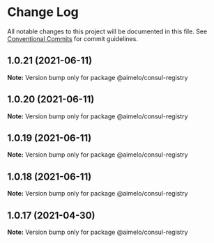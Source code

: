 # Change Log

All notable changes to this project will be documented in this file.
See [Conventional Commits](https://conventionalcommits.org) for commit guidelines.

## 1.0.21 (2021-06-11)

**Note:** Version bump only for package @aimelo/consul-registry





## 1.0.20 (2021-06-11)

**Note:** Version bump only for package @aimelo/consul-registry





## 1.0.19 (2021-06-11)

**Note:** Version bump only for package @aimelo/consul-registry





## 1.0.18 (2021-06-11)

**Note:** Version bump only for package @aimelo/consul-registry





## 1.0.17 (2021-04-30)

**Note:** Version bump only for package @aimelo/consul-registry
